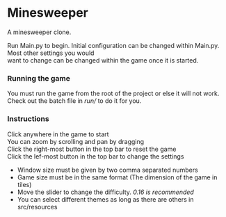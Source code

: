 # Minesweeper
A minesweeper clone.

Run Main.py to begin. Initial configuration can be changed within Main.py. Most other settings you would \
want to change can be changed within the game once it is started.

### Running the game
You must run the game from the root of the project or else it will not work. Check out the batch file in *run/* to do it for you.
### Instructions

Click anywhere in the game to start \
You can zoom by scrolling and pan by dragging \
Click the right-most button in the top bar to reset the game \
Click the lef-most button in the top bar to change the settings
 - Window size must be given by two comma separated numbers
 - Game size must be in the same format (The dimension of the game in tiles)
 - Move the slider to change the difficulty. *0.16 is recommended*
 - You can select different themes as long as there are others in src/resources


